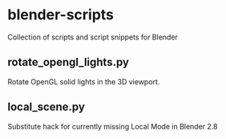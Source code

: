 # blender-scripts
Collection of scripts and script snippets for Blender


## rotate_opengl_lights.py
Rotate OpenGL solid lights in the 3D viewport. 

## local_scene.py
Substitute hack for currently missing Local Mode in Blender 2.8
